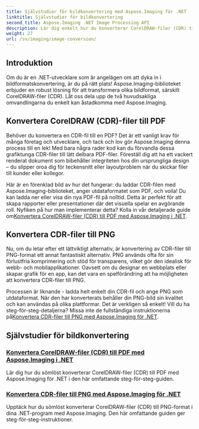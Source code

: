 ```yaml
---
title: Självstudier för bildkonvertering med Aspose.Imaging för .NET
linktitle: Självstudier för bildkonvertering
second_title: Aspose.Imaging .NET Image Processing API
description: Lär dig enkelt hur du konverterar CorelDRAW-filer (CDR) till PDF och PNG med omfattande Aspose.Imaging-handledningar skräddarsydda för .NET-utvecklare.
weight: 27
url: /sv/imaging/image-conversion/
---
```

## Introduktion

Om du är en .NET-utvecklare som är angelägen om att dyka in i bildformatskonvertering, är du på rätt plats! Aspose.Imaging-biblioteket erbjuder en robust lösning för att transformera olika bildformat, särskilt CorelDRAW-filer (CDR). Låt oss dela upp de två huvudsakliga omvandlingarna du enkelt kan åstadkomma med Aspose.Imaging.

## Konvertera CorelDRAW (CDR)-filer till PDF

Behöver du konvertera en CDR-fil till en PDF? Det är ett vanligt krav för många företag och utvecklare, och tack och lov gör Aspose.Imaging denna process till en lek! Med bara några rader kod kan du förvandla dessa grafiktunga CDR-filer till lätt delbara PDF-filer. Föreställ dig att ha ett vackert renderat dokument som bibehåller integriteten hos din ursprungliga design – du slipper oroa dig för teckensnitt eller layoutproblem när du skickar filer till kunder eller kollegor. 

 Här är en förenklad bild av hur det fungerar: du laddar CDR-filen med Aspose.Imaging-biblioteket, anger utdataformatet som PDF, och voila! Du kan ladda ner eller visa din nya PDF-fil på nolltid. Detta är perfekt för att skapa rapporter eller presentationer där det visuella spelar en avgörande roll. Nyfiken på hur man implementerar detta? Kolla in vår detaljerade guide om[Konvertera CorelDRAW-filer (CDR) till PDF med Aspose.Imaging i .NET](./convert-cdr-files-to-pdf/).

## Konvertera CDR-filer till PNG

Nu, om du letar efter ett lättviktigt alternativ, är konvertering av CDR-filer till PNG-format ett annat fantastiskt alternativ. PNG används ofta för sin förlustfria komprimering och stöd för transparens, vilket gör den idealisk för webb- och mobilapplikationer. Oavsett om du designar en webbplats eller skapar grafik för en app, kan det vara en spelförändring att ha möjligheten att konvertera CDR-filer till PNG.

 Processen är liknande - ladda helt enkelt din CDR-fil och ange PNG som utdataformat. När den har konverterats behåller din PNG-bild sin kvalitet och kan användas på olika plattformar. Det är verkligen så enkelt! Vill du ha steg-för-steg-detaljerna? Missa inte de fullständiga instruktionerna på[Konvertera CDR-filer till PNG med Aspose.Imaging för .NET](./convert-cdr-files-to-png/).

## Självstudier för bildkonvertering
### [Konvertera CorelDRAW-filer (CDR) till PDF med Aspose.Imaging i .NET](./convert-cdr-files-to-pdf/)
Lär dig hur du sömlöst konverterar CorelDRAW-filer (CDR) till PDF med Aspose.Imaging för .NET i den här omfattande steg-för-steg-guiden.
### [Konvertera CDR-filer till PNG med Aspose.Imaging för .NET](./convert-cdr-files-to-png/)
Upptäck hur du sömlöst konverterar CorelDRAW-filer (CDR) till PNG-format i dina .NET-program med Aspose.Imaging. Den här omfattande guiden ger steg-för-steg-instruktioner.
